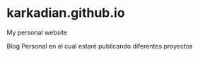 # karkadian.github.io
My personal website

Blog Personal en el cual estaré publicando diferentes proyectos
